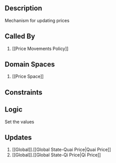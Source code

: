 ## Description

Mechanism for updating prices
## Called By
1. [[Price Movements Policy]]
## Domain Spaces
1. [[Price Space]]
## Constraints
## Logic
Set the values

## Updates

1. [[Global]].[[Global State-Quai Price|Quai Price]]
2. [[Global]].[[Global State-Qi Price|Qi Price]]
